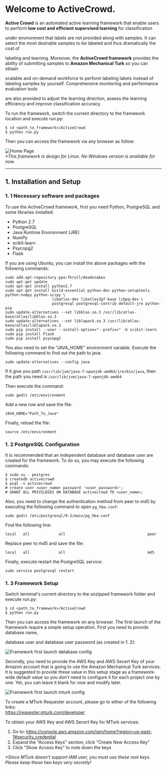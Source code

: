 # Welcome to ActiveCrowd.
**Active Crowd** is an automated active learning framework that enable users to perform **low cost and efficient supervised learning** for classification 

under environment that labels are not provided along with samples. It can select the most desirable samples to be labeled and thus dramatically the cost of 

labeling and learning. Moreover, the **ActiveCrowd framework** provides the ability of submitting samples to **Amazon Mechanical Turk** so you can obtain 

scalable and on-demand workforce to perform labeling labels instead of labeling samples by yourself. Comprehensive monitoring and performance evaluation tools 

are also provided to adjust the learning direction, assess the learning efficiency and improve classification accuracy.  

To run the framework, switch the current directory to the framework location and execute run.py:  
```
$ cd <path_to_framework>/ActiveCrowd
$ python run.py
```  
Then you can access the framework via any browser as follow:   
            
![Home Page](http://i.imgur.com/bZATTVB.png)  
_*This framework is design for Linux. No Windows version is available for now._
  
***
## 1. Installation and Setup
### 1. 1 Necessary software and packages
To use the ActiveCrowd framework, first you need Python, PostgreSQL and some libraries installed:  
* Python 2.7  
* PostgreSQL
* Java Runtime Environment (JRE)
* NumPy
* scikit-learn
* Psycopg2 
* Flask

If you are using Ubuntu, you can install the above packages with the following commands:
```
sudo add-apt-repository ppa:fkrull/deadsnakes
sudo apt-get update
sudo apt-get install python2.7
sudo apt-get install build-essential python-dev python-setuptools python-numpy python-scipy \
                     libatlas-dev libatlas3gf-base libpq-dev \
                     postgresql postgresql-contrib default-jre python-pip
sudo update-alternatives --set libblas.so.3 /usr/lib/atlas-base/atlas/libblas.so.3
sudo update-alternatives --set liblapack.so.3 /usr/lib/atlas-base/atlas/liblapack.so.3
sudo pip install --user --install-option="--prefix=" -U scikit-learn
sudo pip install Flask
sudo pip install psycopg2
```  

You also need to set the "JAVA_HOME" environment variable. Execute the following command to find out the path to java.
```
sudo update-alternatives --config java
```  
If it give you path `/usr/lib/jvm/java-7-openjdk-amd64/jre/bin/java`, then the path you need is `/usr/lib/jvm/java-7-openjdk-amd64`  

Then execute the command:
```
sudo gedit /etc/environment
```  
Add a new row and save the file:
```
JAVA_HOME="Path_To_Java"
```
Finally, reload the file:
```
source /etc/environment
```

### 1. 2 PostgreSQL Configuration
It is recommended that an independent database and database user are created for the framework. To do so, you may execute the following commands:
```
$ sudo su - postgres
$ createdb activecrowd
$ psql -s activecrowd
# create user <user_name> password '<user_password>';
# GRANT ALL PRIVILEGES ON DATABASE activecrowd TO <user_name>;
```

Also, you need to change the authentication method from peer to md5 by executing the following command to open `pg_hba.conf`:
```
sudo gedit /etc/postgresql/9.3/main/pg_hba.conf
```
Find the following line:
```
local   all             all                                     peer
```
Replace peer to md5 and save the file:
```
local   all             all                                     md5
```
Finally, execute restart the PostgreSQL service:
```
sudo service postgresql restart
```
### 1. 3 Framework Setup
Switch terminal's current directory to the unzipped framework folder and execute run.py:  
```
$ cd <path_to_framework>/ActiveCrowd
$ python run.py
```  
Then you can access the framework on any browser. The first launch of the framework require a simple setup operation. First you need to provide database name, 

database user and database user password (as created in 1. 2):   
     
![Framework first launch database config](http://i.imgur.com/6XtDAWJ.png)
        
Secondly, you need to provide the AWS Key and AWS Secert Key of your Amazon account that is going to use the Amazon Mechanical Turk services. It is suggested to provide these value in this setup stage as a framework-wide default value so you don't need to configure it for each project one by one. Yet, you can leave it blank for now and modify later.
 
![Framework first launch mturk config](http://i.imgur.com/zzQpOI1.png)

To create a MTurk Requester account, please go to either of the following links:       
https://requester.mturk.com/developer      

To obtain your AWS Key and AWS Secert Key for MTurk services:         
          
1. Go to: https://console.aws.amazon.com/iam/home?region=us-east-1#security_credential    
2. Expand the "Access Keys" section, click "Create New Access Key"         
3. Click "Show Access Key" to note down the keys     
           
_*Since MTurk doesn't support IAM user, you must use these root keys. Please keep these two keys very secretly!_     

